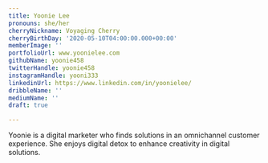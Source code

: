 ```yaml
---
title: Yoonie Lee
pronouns: she/her
cherryNickname: Voyaging Cherry
cherryBirthDay: '2020-05-10T04:00:00.000+00:00'
memberImage: ''
portfolioUrl: www.yoonielee.com
githubName: yoonie458
twitterHandle: yoonie458
instagramHandle: yooni333
linkedinUrl: https://www.linkedin.com/in/yoonielee/
dribbleName: ''
mediumName: ''
draft: true

---
```

Yoonie is a digital marketer who finds solutions in an omnichannel customer experience. She enjoys digital detox to enhance creativity in digital solutions. 